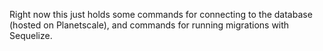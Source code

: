 Right now this just holds some commands for connecting to the database (hosted on Planetscale), and commands for running migrations with Sequelize.
